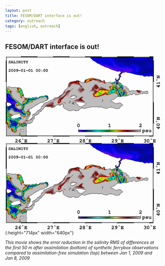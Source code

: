 ```yaml
---
layout: post
title: FESOM/DART interface is out!
category: outreach
tags: [english, outreach]
---
```

## FESOM/DART interface is out!

![](/pics/INO_FB001_2009_SAL.gif){:height="714px" width="640px"}

*This movie shows the error reduction in the salinity RMS of differences at the
first 50 m after assimilation (bottom) of synthetic ferrybox observations
compared to assimilation-free simulation (top) between Jan 1, 2009 and Jan 8,
2009*
